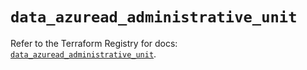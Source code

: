 # `data_azuread_administrative_unit`

Refer to the Terraform Registry for docs: [`data_azuread_administrative_unit`](https://registry.terraform.io/providers/hashicorp/azuread/2.53.1/docs/data-sources/administrative_unit).
